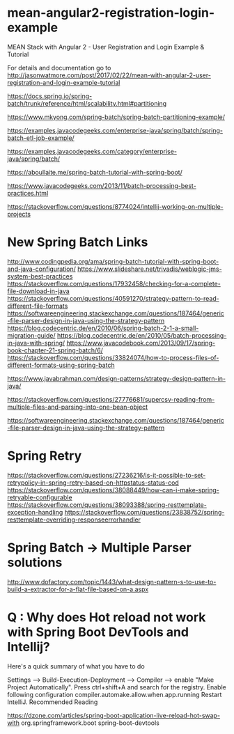 # mean-angular2-registration-login-example

MEAN Stack with Angular 2 - User Registration and Login Example & Tutorial

For details and documentation go to http://jasonwatmore.com/post/2017/02/22/mean-with-angular-2-user-registration-and-login-example-tutorial


https://docs.spring.io/spring-batch/trunk/reference/html/scalability.html#partitioning

https://www.mkyong.com/spring-batch/spring-batch-partitioning-example/

https://examples.javacodegeeks.com/enterprise-java/spring/batch/spring-batch-etl-job-example/

https://examples.javacodegeeks.com/category/enterprise-java/spring/batch/

https://aboullaite.me/spring-batch-tutorial-with-spring-boot/



https://www.javacodegeeks.com/2013/11/batch-processing-best-practices.html

https://stackoverflow.com/questions/8774024/intellij-working-on-multiple-projects

# New Spring Batch Links 
http://www.codingpedia.org/ama/spring-batch-tutorial-with-spring-boot-and-java-configuration/
https://www.slideshare.net/trivadis/weblogic-jms-system-best-practices
https://stackoverflow.com/questions/17932458/checking-for-a-complete-file-download-in-java
https://stackoverflow.com/questions/40591270/strategy-pattern-to-read-different-file-formats
https://softwareengineering.stackexchange.com/questions/187464/generic-file-parser-design-in-java-using-the-strategy-pattern
https://blog.codecentric.de/en/2010/06/spring-batch-2-1-a-small-migration-guide/
https://blog.codecentric.de/en/2010/05/batch-processing-in-java-with-spring/
https://www.javacodebook.com/2013/09/17/spring-book-chapter-21-spring-batch/6/
https://stackoverflow.com/questions/33824074/how-to-process-files-of-different-formats-using-spring-batch

https://www.javabrahman.com/design-patterns/strategy-design-pattern-in-java/

https://stackoverflow.com/questions/27776681/supercsv-reading-from-multiple-files-and-parsing-into-one-bean-object

https://softwareengineering.stackexchange.com/questions/187464/generic-file-parser-design-in-java-using-the-strategy-pattern

# Spring Retry
https://stackoverflow.com/questions/27236216/is-it-possible-to-set-retrypolicy-in-spring-retry-based-on-httpstatus-status-cod
https://stackoverflow.com/questions/38088449/how-can-i-make-spring-retryable-configurable
https://stackoverflow.com/questions/38093388/spring-resttemplate-exception-handling
https://stackoverflow.com/questions/23838752/spring-resttemplate-overriding-responseerrorhandler

# Spring Batch -> Multiple Parser solutions
http://www.dofactory.com/topic/1443/what-design-pattern-s-to-use-to-build-a-extractor-for-a-flat-file-based-on-a.aspx

# Q : Why does Hot reload not work with Spring Boot DevTools and Intellij?
Here's a quick summary of what you have to do

Settings --> Build-Execution-Deployment --> Compiler --> enable "Make Project Automatically".
Press ctrl+shift+A and search for the registry. Enable following configuration compiler.automake.allow.when.app.running
Restart IntelliJ.
Recommended Reading

https://dzone.com/articles/spring-boot-application-live-reload-hot-swap-with
<dependency>
   <groupId>org.springframework.boot</groupId>
   <artifactId>spring-boot-devtools</artifactId>
</dependency>
